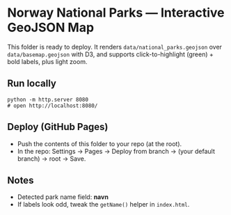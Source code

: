 # Norway National Parks — Interactive GeoJSON Map

This folder is ready to deploy. It renders `data/national_parks.geojson` over `data/basemap.geojson`
with D3, and supports click-to-highlight (green) + bold labels, plus light zoom.

## Run locally
```
python -m http.server 8080
# open http://localhost:8080/
```

## Deploy (GitHub Pages)
- Push the contents of this folder to your repo (at the root).
- In the repo: Settings → Pages → Deploy from branch → (your default branch) → root → Save.

## Notes
- Detected park name field: **navn**
- If labels look odd, tweak the `getName()` helper in `index.html`.
